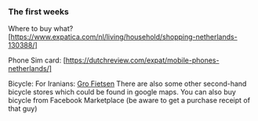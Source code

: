 ### The first weeks

Where to buy what? [https://www.expatica.com/nl/living/household/shopping-netherlands-130388/]

Phone Sim card: [https://dutchreview.com/expat/mobile-phones-netherlands/]

Bicycle: For Iranians: [Gro Fietsen](https://maps.app.goo.gl/8bQVdTKod2d8Bqcd8)
There are also some other second-hand bicycle stores which could be found in google maps. 
You can also buy bicycle from Facebook Marketplace (be aware to get a purchase receipt of that guy)
